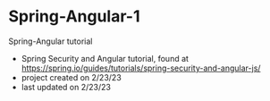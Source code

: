 # Spring-Angular-1
Spring-Angular tutorial

- Spring Security and Angular tutorial, found at https://spring.io/guides/tutorials/spring-security-and-angular-js/
- project created on 2/23/23
- last updated on 2/23/23
